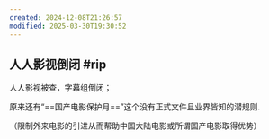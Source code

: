 ```yaml
---
created: 2024-12-08T21:26:57
modified: 2025-03-30T19:30:52
---
```



## 人人影视倒闭 #rip

人人影视被查，字幕组倒闭；

原来还有“==国产电影保护月==”这个没有正式文件且业界皆知的潜规则.

（限制外来电影的引进从而帮助中国大陆电影或所谓国产电影取得优势）
